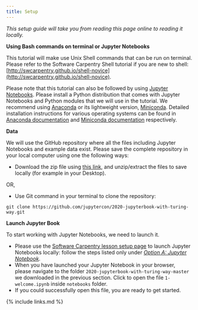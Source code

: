 ```yaml
---
title: Setup
---
```


*This setup guide will take you from reading this page online to reading it locally.*

**Using Bash commands on terminal or Jupyter Notebooks**

This tutorial will make use Unix Shell commands that can be run on terminal.
Please refer to the Software Carpentry Shell tutorial if you are new to shell: [http://swcarpentry.github.io/shell-novice](http://swcarpentry.github.io/shell-novice).

Please note that this tutorial can also be followed by using [Jupyter Notebooks](https://jupyter-notebook.readthedocs.io/en/stable/).
Please install a Python distribution that comes with Jupyter Notebooks and Python modules that we will use in the tutorial.
We recommend using [Anaconda](https://www.anaconda.com/) or its lightweight version, [Miniconda](https://docs.conda.io/en/latest/miniconda.html).
Detailed installation instructions for various operating systems can be found in [Anaconda documentation](https://docs.anaconda.com/anaconda/install) and [Miniconda documentation](https://conda.io/projects/conda/en/latest/user-guide/install/index.html) respectively.

**Data**

We will use the GitHub repository where all the files including Jupyter Notebooks and example data exist.
Please save the complete repository in your local computer using one the following ways:

- Download the zip file using [this link](https://github.com/jupytercon/2020-jupyterbook-with-turing-way/archive/master.zip), and unzip/extract the files to save locally (for example in your Desktop).

OR,
- Use Git command in your terminal to clone the repository:

`git clone https://github.com/jupytercon/2020-jupyterbook-with-turing-way.git`

**Launch Jupyter Book**

To start working with Jupyter Notebooks, we need to launch it.
- Please use the [Software Carpentry lesson setup page](https://swcarpentry.github.io/python-novice-inflammation/setup/index.html#option-a-jupyter-notebook) to launch Jupyter Notebooks locally: follow the steps listed only under [*Option A: Jupyter Notebook*](https://swcarpentry.github.io/python-novice-inflammation/setup/index.html#option-a-jupyter-notebook).
- When you have launched your Jupyter Notebook in your browser, please navigate to the folder `2020-jupyterbook-with-turing-way-master` we downloaded in the previous section. Click to open the file `1-welcome.ipynb` inside `notebooks` folder.
- If you could successfully open this file, you are ready to get started.


{% include links.md %}
